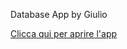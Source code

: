 Database App by Giulio

[Clicca qui per aprire l'app](https://share.streamlit.io/giufacc/mynewapp/main/main.py)
